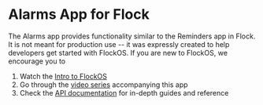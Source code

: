 # Alarms App for Flock

The Alarms app provides functionality similar to the Reminders app in Flock. It is not meant for production use -- it was expressly created to help developers get started with FlockOS. If you are new to FlockOS, we encourage you to

1. Watch the [Intro to FlockOS](https://www.youtube.com/watch?v=0zQfbeh_gKk)
2. Go through the [video series](https://www.youtube.com/playlist?list=PLBuDiXOL2QKELVFRl3NJGEHBSyngCZH3_) accompanying this app
3. Check the [API documentation](https://docs.flock.co/) for in-depth guides and reference

